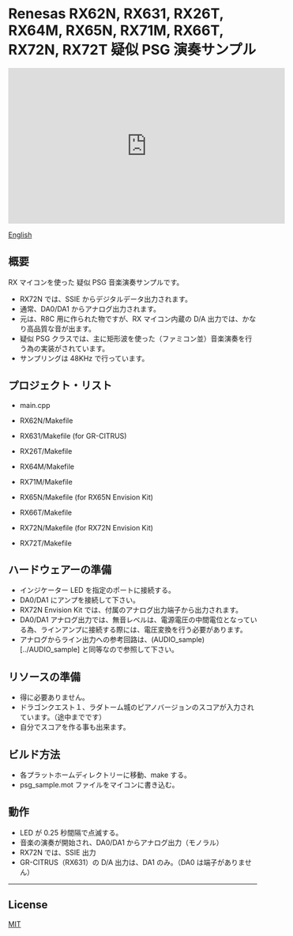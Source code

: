 Renesas RX62N, RX631, RX26T, RX64M, RX65N, RX71M, RX66T, RX72N, RX72T 疑似 PSG 演奏サンプル
=========
   
<iframe width="560" height="315" src="https://www.youtube.com/watch?v=4ZHuMYcSQko" frameborder="0" allow="accelerometer; autoplay; clipboard-write; encrypted-media; gyroscope; picture-in-picture" allowfullscreen></iframe>

[English](README.md)
   
## 概要

RX マイコンを使った 疑似 PSG 音楽演奏サンプルです。 
   
- RX72N では、SSIE からデジタルデータ出力されます。
- 通常、DA0/DA1 からアナログ出力されます。
- 元は、R8C 用に作られた物ですが、RX マイコン内蔵の D/A 出力では、かなり高品質な音が出ます。
- 疑似 PSG クラスでは、主に矩形波を使った（ファミコン並）音楽演奏を行う為の実装がされています。
- サンプリングは 48KHz で行っています。
   
## プロジェクト・リスト

- main.cpp

- RX62N/Makefile
- RX631/Makefile (for GR-CITRUS)
- RX26T/Makefile
- RX64M/Makefile
- RX71M/Makefile
- RX65N/Makefile (for RX65N Envision Kit)
- RX66T/Makefile
- RX72N/Makefile (for RX72N Envision Kit)
- RX72T/Makefile
   
## ハードウェアーの準備

 - インジケーター LED を指定のポートに接続する。
 - DA0/DA1 にアンプを接続して下さい。
 - RX72N Envision Kit では、付属のアナログ出力端子から出力されます。
 - DA0/DA1 アナログ出力では、無音レベルは、電源電圧の中間電位となっている為、ラインアンプに接続する際には、電圧変換を行う必要があります。
 - アナログからライン出力への参考回路は、(AUDIO_sample)[../AUDIO_sample] と同等なので参照して下さい。
   
## リソースの準備

- 得に必要ありません。
- ドラゴンクエスト１、ラダトーム城のピアノバージョンのスコアが入力されています。（途中までです）
- 自分でスコアを作る事も出来ます。
   
## ビルド方法

- 各プラットホームディレクトリーに移動、make する。
- psg_sample.mot ファイルをマイコンに書き込む。
   
## 動作

- LED が 0.25 秒間隔で点滅する。
- 音楽の演奏が開始され、DA0/DA1 からアナログ出力（モノラル）
- RX72N では、SSIE 出力
- GR-CITRUS（RX631）の D/A 出力は、DA1 のみ。（DA0 は端子がありません）
    
-----
   
License
----

[MIT](../LICENSE)
